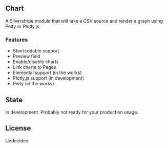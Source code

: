 ## Chart

A Silverstripe module that will take a CSV source and render a graph using Peity or Plotly.js

### Features

+ Shortcodable support
+ Preview field
+ Enable/disable charts
+ Link charts to Pages
+ Elemental support (in the works)
+ Plotly.js support (in development)
+ Peity (in the works)

## State

In development. Probably not ready for your production usage.

## License

Undecided
